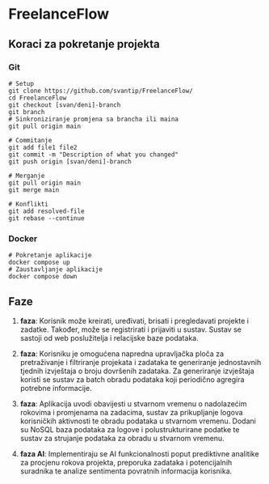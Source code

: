 # FreelanceFlow


## Koraci za pokretanje projekta
### Git
```
# Setup
git clone https://github.com/svantip/FreelanceFlow/
cd FreelanceFlow
git checkout [svan/deni]-branch
git branch
# Sinkroniziranje promjena sa brancha ili maina
git pull origin main

# Commitanje
git add file1 file2
git commit -m "Description of what you changed"
git push origin [svan/deni]-branch

# Merganje
git pull origin main
git merge main

# Konflikti
git add resolved-file
git rebase --continue
```

### Docker
```
# Pokretanje aplikacije
docker compose up
# Zaustavljanje aplikacije
docker compose down
```



## Faze
1. **faza**: Korisnik može kreirati, uređivati, brisati i pregledavati projekte i zadatke. Također, može se registrirati i prijaviti u sustav. Sustav se sastoji od web poslužitelja i relacijske baze podataka.

2. **faza**: Korisniku je omogućena napredna upravljačka ploča za pretraživanje i filtriranje projekata i zadataka te generiranje jednostavnih tjednih izvještaja o broju dovršenih zadataka. Za generiranje izvještaja koristi se sustav za batch obradu podataka koji periodično agregira potrebne informacije. 

3. **faza**: Aplikacija uvodi obavijesti u stvarnom vremenu o nadolazećim rokovima i promjenama na zadacima, sustav za prikupljanje logova korisničkih aktivnosti te obradu podataka u stvarnom vremenu. Dodani su NoSQL baza podataka za logove i polustrukturirane podatke te sustav za strujanje podataka za obradu u stvarnom vremenu.

4. **faza AI**: Implementiraju se AI funkcionalnosti poput prediktivne analitike za procjenu rokova projekta, preporuka zadataka i potencijalnih suradnika te analize sentimenta povratnih informacija korisnika.
